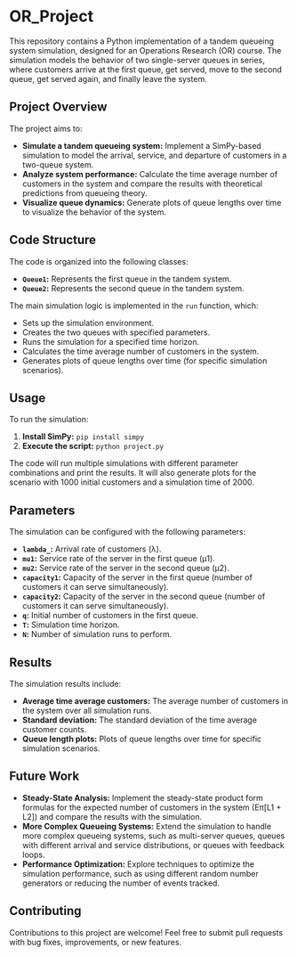 # OR_Project

This repository contains a Python implementation of a tandem queueing system simulation, designed for an Operations Research (OR) course. The simulation models the behavior of two single-server queues in series, where customers arrive at the first queue, get served, move to the second queue, get served again, and finally leave the system.

## Project Overview

The project aims to:

* **Simulate a tandem queueing system:**  Implement a SimPy-based simulation to model the arrival, service, and departure of customers in a two-queue system.
* **Analyze system performance:** Calculate the time average number of customers in the system and compare the results with theoretical predictions from queueing theory.
* **Visualize queue dynamics:** Generate plots of queue lengths over time to visualize the behavior of the system.

## Code Structure

The code is organized into the following classes:

* **`Queue1`:** Represents the first queue in the tandem system.
* **`Queue2`:** Represents the second queue in the tandem system.

The main simulation logic is implemented in the `run` function, which:

* Sets up the simulation environment.
* Creates the two queues with specified parameters.
* Runs the simulation for a specified time horizon.
* Calculates the time average number of customers in the system.
* Generates plots of queue lengths over time (for specific simulation scenarios).

## Usage

To run the simulation:

1. **Install SimPy:** `pip install simpy`
2. **Execute the script:** `python project.py`

The code will run multiple simulations with different parameter combinations and print the results. It will also generate plots for the scenario with 1000 initial customers and a simulation time of 2000.

## Parameters

The simulation can be configured with the following parameters:

* **`lambda_`:** Arrival rate of customers (λ).
* **`mu1`:** Service rate of the server in the first queue (μ1).
* **`mu2`:** Service rate of the server in the second queue (μ2).
* **`capacity1`:** Capacity of the server in the first queue (number of customers it can serve simultaneously).
* **`capacity2`:** Capacity of the server in the second queue (number of customers it can serve simultaneously).
* **`q`:** Initial number of customers in the first queue.
* **`T`:** Simulation time horizon.
* **`N`:** Number of simulation runs to perform.

## Results

The simulation results include:

* **Average time average customers:** The average number of customers in the system over all simulation runs.
* **Standard deviation:** The standard deviation of the time average customer counts.
* **Queue length plots:** Plots of queue lengths over time for specific simulation scenarios.

## Future Work

* **Steady-State Analysis:** Implement the steady-state product form formulas for the expected number of customers in the system (Eπ[L1 + L2]) and compare the results with the simulation.
* **More Complex Queueing Systems:** Extend the simulation to handle more complex queueing systems, such as multi-server queues, queues with different arrival and service distributions, or queues with feedback loops.
* **Performance Optimization:** Explore techniques to optimize the simulation performance, such as using different random number generators or reducing the number of events tracked.

## Contributing

Contributions to this project are welcome! Feel free to submit pull requests with bug fixes, improvements, or new features.

